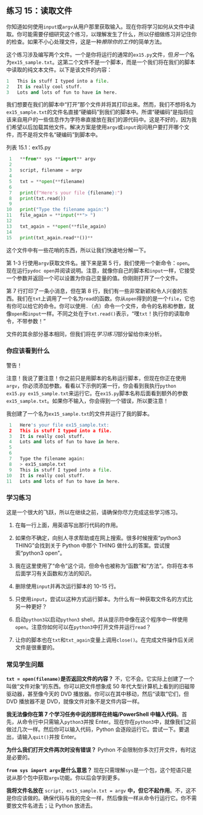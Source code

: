 ## 练习 15：读取文件

你知道如何使用`input`或`argv`从用户那里获取输入。现在你将学习如何从文件中读取。你可能需要仔细研究这个练习，以理解发生了什么，所以仔细做练习并记住你的检查。如果不小心处理文件，这是一种*擦除你的工作*的简单方法。

这个练习涉及编写两个文件。一个是你将运行的通常的`ex15.py`文件，但*另一个*名为`ex15_sample.txt`。这第二个文件不是一个脚本，而是一个我们将在我们的脚本中读取的纯文本文件。以下是该文件的内容：

```py
1   This is stuff I typed into a file.
2   It is really cool stuff.
3   Lots and lots of fun to have in here.
```

我们想要在我们的脚本中“打开”那个文件并将其打印出来。然而，我们不想将名为`ex15_sample.txt`的文件名直接“硬编码”到我们的脚本中。所谓“硬编码”是指将应该来自用户的一些信息作为字符串直接放在我们的源代码中。这是不好的，因为我们希望以后加载其他文件。解决方案是使用`argv`或`input`询问用户要打开哪个文件，而不是将文件名“硬编码”到脚本中。

列表 15.1：ex15.py

```py
 1   **from** sys **import** argv
 2
 3   script, filename = argv
 4
 5   txt = **open(**filename)
 6
 7   print(f"Here's your file {filename}:")
 8   print(txt.read())
 9
10   print("Type the filename again:")
11   file_again = **input(**"> ")
12
13   txt_again = **open(**file_again)
14
15   print(txt_again.read**())**
```

这个文件中有一些花哨的东西，所以让我们快速地分解一下。

第 1-3 行使用`argv`获取文件名。接下来是第 5 行，我们使用一个新命令：`open`。现在运行`pydoc open`并阅读说明。注意，就像你自己的脚本和`input`一样，它接受一个参数并返回一个可以设置为你自己变量的值。你刚刚打开了一个文件。

第 7 行打印了一条小消息，但在第 8 行，我们有一些非常新颖和令人兴奋的东西。我们在`txt`上调用了一个名为`read`的函数。你从`open`得到的是一个`file`，它也有你可以给它的命令。你可以使用`.`（点）命令一个文件，命令的名称和参数，就像`open`和`input`一样。不同之处在于`txt.read()`表示，“嘿`txt`！执行你的读取命令，不带参数！”

文件的其余部分基本相同，但我们将在*学习练习*部分留给你来分析。

### 你应该看到什么

警告！

注意！我说了要注意！你之前只是用脚本的名称运行脚本，但现在你正在使用`argv`，你必须添加参数。看看以下示例的第一行，你会看到我执行`python ex15.py ex15_sample.txt`来运行它。在`ex15.py`脚本名称后面看到额外的参数`ex15_sample.txt`。如果你不输入，你会得到一个错误，所以要注意！

我创建了一个名为`ex15_sample.txt`的文件并运行了我的脚本。

```py
 1   Here's your file ex15_sample.txt:
 2   This is stuff I typed into a file.
 3   It is really cool stuff.
 4   Lots and lots of fun to have in here.
 5
 6
 7   Type the filename again:
 8   > ex15_sample.txt
 9   This is stuff I typed into a file.
10   It is really cool stuff.
11   Lots and lots of fun to have in here.
```

### 学习练习

这是一个很大的飞跃，所以在继续之前，请确保你尽力完成这些学习练习。

1.  在每一行上面，用英语写出那行代码的作用。

2.  如果你不确定，向别人寻求帮助或在网上搜索。很多时候搜索“python3 THING”会找到关于 Python 中那个 THING 做什么的答案。尝试搜索“python3 open”。

3.  我在这里使用了“命令”这个词，但命令也被称为“函数”和“方法”。你将在本书后面学习有关函数和方法的知识。

4.  删除使用`input`并再次运行脚本的 10-15 行。

5.  只使用`input`，尝试以这种方式运行脚本。为什么有一种获取文件名的方式比另一种更好？

6.  启动`python3`以启动`python3` shell，并从提示符中像在这个程序中一样使用`open`。注意你如何可以在`python3`中打开文件并运行`read`？

7.  让你的脚本也在`txt`和`txt_again`变量上调用`close()`。在完成文件操作后关闭文件是很重要的。

### 常见学生问题

**`txt = open(filename)`是否返回文件的内容？** 不，它不会。它实际上创建了一个叫做“文件对象”的东西。你可以把文件想象成 50 年代大型计算机上看到的旧磁带驱动器，甚至像今天的 DVD 播放器。你可以在其中移动，然后“读取”它们，但 DVD 播放器不是 DVD，就像文件对象不是文件内容一样。

**我无法像你在第 7 个学习任务中说的那样在终端/PowerShell 中输入代码**。首先，从命令行中只需输入`python3`并按 Enter。现在你在`python3`中，就像我们之前做过几次一样。然后你可以输入代码，Python 会逐段运行它。尝试一下。要退出，请输入`quit()`并按 Enter。

**为什么我们打开文件两次时没有错误？** Python 不会限制你多次打开文件，有时这是必要的。

**`from sys import argv`是什么意思？** 现在只需理解`sys`是一个包，这个短语只是说从那个包中获取`argv`功能。你以后会学到更多。

**我将文件名放在** `script, ex15_sample.txt = argv` **中，但它不起作用**。不，这不是你应该做的。确保代码与我的完全一样，然后像我一样从命令行运行它。你不需要放文件名进去；让 Python 放进去。
